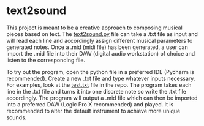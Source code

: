 # text2sound
This project is meant to be a creative approach to composing musical pieces based on text. The [text2sound.py](text2sound.py) file can take a .txt file as input and will read each line and accordingly assign different musical parameters to generated notes. Once a .mid (midi file) has been generated, a user can import the .mid file into their DAW (digital audio workstation) of choice and listen to the corresponding file.


To try out the program, open the python file in a preferred IDE (Pycharm is recommended). Create a new .txt file and type whatever inputs necessary. For examples, look at the [test.txt](test.txt) file in the repo. The program takes each line in the .txt file and turns it into one discrete note so write the .txt file accordingly. The program will output a .mid file which can then be imported into a preferred DAW (Logic Pro X recommended) and played. It is recommended to alter the default instrument to achieve more unique sounds.

